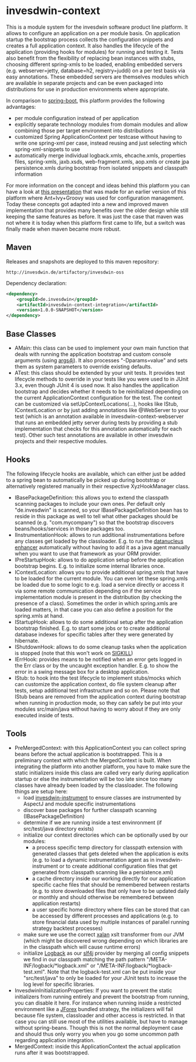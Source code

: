 # invesdwin-context

This is a module system for the invesdwin software product line platform. It allows to configure an application on a per module basis. On application startup the bootstrap process collects the configuration snippets and creates a full application context. It also handles the lifecycle of the application (providing hooks for modules) for running and testing it. Tests also benefit from the flexibility of replacing bean instances with stubs, choosing different spring-xmls to be loaded, enabling embedded servers (e.g. webserver=jetty, database=h2, registry=juddi) on a per test basis via easy annotations. These embedded servers are themselves modules which are available in separate projects and can be even packaged into distributions for use in production environments where appropriate.

In comparison to [spring-boot](http://projects.spring.io/spring-boot/), this platform provides the following advantages:
- per module configuration instead of per application
- explicitly separate technology modules from domain modules and allow combining those per target environment into distributions
- customized Spring ApplicationContext per testcase without having to write one spring-xml per case, instead reusing and just selecting which spring-xml-snippets to use
- automatically merge individual logback.xmls, ehcache.xmls, properties files, spring-xmls, jaxb.xsds, web-fragment.xmls, aop.xmls or create jpa persistence.xmls during bootstrap from isolated snippets and classpath information

For more information on the concept and ideas behind this platform you can have a look at [this presentation](https://github.com/subes/invesdwin-context/blob/master/invesdwin-context-parent/invesdwin-context/doc/concept/invesdwin-concept.pdf) that was made for an earlier version of this platform where Ant+Ivy+Groovy was used for configuration management. Today these concepts got adapted into a new and improved maven implementation that provides many benefits over the older design while still keeping the same features as before. It was just the case that maven was not where it is today when this platform first came to life, but a switch was finally made when maven became more robust.

## Maven

Releases and snapshots are deployed to this maven repository:
```
http://invesdwin.de/artifactory/invesdwin-oss
```

Dependency declaration:
```xml
<dependency>
	<groupId>de.invesdwin</groupId>
	<artifactId>invesdwin-context-integration</artifactId>
	<version>1.0.0-SNAPSHOT</version>
</dependency>
```

## Base Classes

- AMain: this class can be used to implement your own main function that deals with running the application bootstrap and custom console arguments (using [args4j](http://args4j.kohsuke.org/)). It also processes "-Dparams=value" and sets them as system parameters to override existing defaults.
- ATest: this class should be extended by your unit tests. It provides test lifecycle methods to override in your tests like you were used to in JUnit 3.x, even though JUnit 4 is used now. It also handles the application bootstrap and decides whether it needs to be reinitialized depending on the current ApplicationContext configuration for the test. The context can be customized via setUpContextLocations(...), hooks like IStub, IContextLocation or by just adding annotations like @WebServer to your test (which is an annotation available in invesdwin-context-webserver that runs an embedded jetty server during tests by providing a stub implementation that checks for this annotation automatically for each test). Other such test annotations are available in other invesdwin projects and their respective modules.

## Hooks

The following lifecycle hooks are available, which can either just be added to a spring bean to automatically be picked up during bootstrap or alternatively registered manually in their respective XyzHookManager class.

- IBasePackageDefinition: this allows you to extend the classpath scanning packages to include your own ones. Per default only "de.invesdwin" is scanned, so your IBasePackageDefinition bean has to reside in this package as well to tell what other packages should be scanned (e.g. "com.mycompany") so that the bootstrap discovers beans/hooks/services in those packages too.
- IInstrumentationHook: allows to run additional instrumentations before any classes get loaded by the classloader. E.g. to run the [datanucleus enhancer](http://www.datanucleus.org/products/datanucleus/jpa/enhancer.html) automatically without having to add it as a java agent manually when you want to use that framework as your ORM provider.
- IPreStartupHook: allows to do application setup before the application bootstrap begins. E.g. to initialize some internal libraries once.
- IContextLocation: allows you to provide additional spring.xmls that have to be loaded for the current module. You can even let these spring.xmls be loaded due to some logic to e.g. load a service directly or access it via some remote communication depending on if the service implementation module is present in the distribution (by checking the presence of a class). Sometimes the order in which spring.xmls are loaded matters, in that case you can also define a position for the spring.xmls at hand.
- IStartupHook: allows to do some additional setup after the application bootstrap finished. E.g. to start some jobs or to create additional database indexes for specific tables after they were generated by hibernate.
- IShutdownHook: allows to do some cleanup tasks when the application is stopped (note that this won't work on [SIGKILL](https://en.wikipedia.org/wiki/Unix_signal#SIGKILL))
- IErrHook: provides means to be notified when an error gets logged in the Err class or by the uncaught exception handler. E.g. to show the error in a swing message box for a desktop application.
- IStub: to hook into the test lifecycle to implement stubs/mocks which can customize the application context, do file system cleanup after tests, setup additional test infrastructure and so on. Please note that IStub beans are removed from the application context during bootstrap when running in production mode, so they can safely be put into your modules src/main/java without having to worry about if they are only executed inside of tests.

## Tools

- PreMergedContext: with this ApplicationContext you can collect spring beans before the actual application is bootstrapped. This is a preliminary context with which the MergedContext is built. When integrating the platform into another platform, you have to make sure the static initializers inside this class are called very early during application startup or else the instrumentation will be too late since too many classes have already been loaded by the classloader. The following things are setup here:
	- load [invesdwin-instrument](https://github.com/subes/invesdwin-instrument) to ensure classes are instrumented by AspectJ and module specific instrumentations
	- discover base packages for further classpath scanning (IBasePackageDefinition)
	- determine if we are running inside a test envinronment (if src/test/java directory exists)
	- initialize our context directories which can be optionally used by our modules:
		- a process specific temp directory for classpath extension with generated classes that gets deleted when the application is exits (e.g. to load a dynamic instrumentation agent as in invesdwin-instrument or to create additional configuration files that get generated from classpath scanning like a persistence.xml) 
		- a cache directory inside our working directly for our application specific cache files that should be remembered between restarts (e.g. to store downloaded files that only have to be updated daily or monthly and should otherwise be remembered between application restarts)
		- a user specific home directory where files can be stored that can be accessed by different processes and applications (e.g. to store financial data used by multiple instances of parallel running strategy backtest processes)
	- make sure we use the correct [xalan](https://xalan.apache.org/) xslt transformer from our JVM (which might be discovered wrong depending on which libraries are in the classpath which will cause runtime errors)
	- initialize [Logback](http://logback.qos.ch/) as our [slf4j](http://www.slf4j.org/) provider by merging all config snippets we find in our classpath matching the path pattern "/META-INF/logback/*logback.xml" or "/META-INF/logback/*logback-test.xml". Note that the logback-test.xml can be put inside your "src/test/java" to only be loaded for your JUnit tests to increase the log level for specific libraries.
- InvesdwinInitializationProperties: If you want to prevent the static initializers from running entirely and prevent the bootstrap from running, you can disable it here. For instance when running inside a restricted environment like a [JForex](https://www.dukascopy.com/swiss/deutsch/forex/jforex/) bundled strategy, the initializers will fail because file system, classloader and other access is restricted. In that case you can still use most of the utilities available, but have to manage without spring-beans. Though this is not the normal deployment case and should thus only worry you when you go some uncommon path regarding application integration.
- MergedContext: inside this ApplicationContext the actual application runs after it was bootstrapped.
